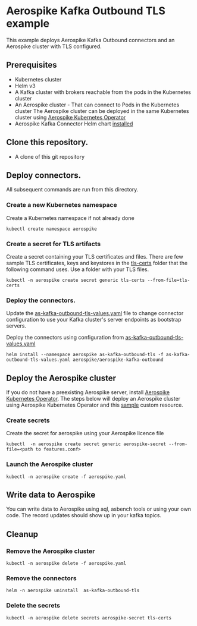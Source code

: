 # Aerospike Kafka Outbound TLS example

This example deploys Aerospike Kafka Outbound connectors and an Aerospike cluster with TLS configured. 

## Prerequisites
 - Kubernetes cluster
 - Helm v3
 - A Kafka cluster with brokers reachable from the pods in the Kubernetes cluster
 - An Aerospike cluster - That can connect to Pods in the Kubernetes cluster
   The Aerospike cluster can be deployed in the same Kubernetes cluster using [Aerospike
   Kubernetes Operator](https://docs.aerospike.com/cloud/kubernetes/operator)
 - Aerospike Kafka Connector Helm chart [installed](../../README.md#install-the-helm-chart) 

## Clone this repository.
 - A clone of this git repository

## Deploy connectors.

All subsequent commands are run from this directory.

### Create a new Kubernetes namespace
Create a Kubernetes namespace if not already done 
```shell
kubectl create namespace aerospike
```

### Create a secret for TLS artifacts
Create a secret containing your TLS certificates and files. 
There are few sample TLS certificates, keys and keystores in the [tls-certs](tls-certs) folder that the following command uses.
Use a folder with your TLS files. 
```shell
kubectl -n aerospike create secret generic tls-certs --from-file=tls-certs
```

### Deploy the connectors.
Update the [as-kafka-outbound-tls-values.yaml](as-kafka-outbound-tls-values.yaml) file to change connector configuration to use your Kafka cluster's server endpoints as bootstrap servers.

Deploy the connectors using configuration from [as-kafka-outbound-tls-values.yaml](as-kafka-outbound-tls-values.yaml)
```shell
helm install --namespace aerospike as-kafka-outbound-tls -f as-kafka-outbound-tls-values.yaml aerospike/aerospike-kafka-outbound
```

## Deploy the Aerospike cluster
If you do not have a preexisting Aerospike server, install [Aerospike Kubernetes Operator](https://docs.aerospike.com/cloud/kubernetes/operator/install-operator).
The steps below will deploy an Aerospike cluster using Aerospike Kubernetes Operator and this [sample](aerospike.yaml) custom resource.

### Create secrets
Create the secret for aerospike using your Aerospike licence file
```shell
kubectl  -n aerospike create secret generic aerospike-secret --from-file=<path to features.conf>
```

### Launch the Aerospike cluster
```shell
kubectl -n aerospike create -f aerospike.yaml 
```

## Write data to Aerospike

You can write data to Aerospike using aql, asbench tools or using your own code. The record updates should 
show up in your kafka topics.

## Cleanup

### Remove the Aerospike cluster
```shell
kubectl -n aerospike delete -f aerospike.yaml 
```

### Remove the connectors
```shell
helm -n aerospike uninstall  as-kafka-outbound-tls
```

### Delete the secrets
```shell
kubectl -n aerospike delete secrets aerospike-secret tls-certs 
```

